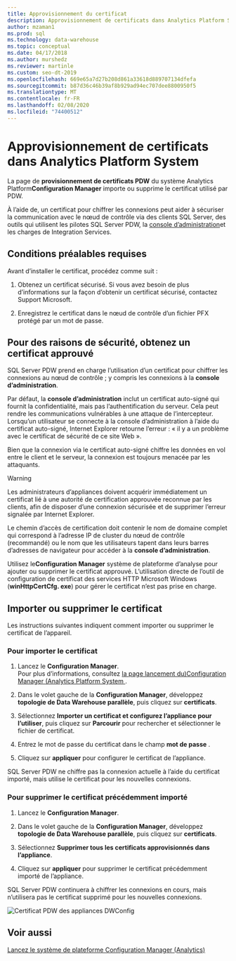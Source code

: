 ```yaml
---
title: Approvisionnement du certificat
description: Approvisionnement de certificats dans Analytics Platform System.
author: mzaman1
ms.prod: sql
ms.technology: data-warehouse
ms.topic: conceptual
ms.date: 04/17/2018
ms.author: murshedz
ms.reviewer: martinle
ms.custom: seo-dt-2019
ms.openlocfilehash: 669e65a7d27b208d861a33618d889707134dfefa
ms.sourcegitcommit: b87d36c46b39af8b929ad94ec707dee8800950f5
ms.translationtype: MT
ms.contentlocale: fr-FR
ms.lasthandoff: 02/08/2020
ms.locfileid: "74400512"
---
```

# <a name="certificate-provisioning-in-analytics-platform-system"></a>Approvisionnement de certificats dans Analytics Platform System
La page de **provisionnement de certificats PDW** du système Analytics Platform**Configuration Manager** importe ou supprime le certificat utilisé par PDW. 

À l’aide de, un certificat pour chiffrer les connexions peut aider à sécuriser la communication avec le nœud de contrôle via des clients SQL Server, des outils qui utilisent les pilotes SQL Server PDW, la [console d’administration](monitor-the-appliance-by-using-the-admin-console.md)et les charges de Integration Services. 
  
## <a name="prerequisites"></a>Conditions préalables requises  
Avant d’installer le certificat, procédez comme suit :  
  
1.  Obtenez un certificat sécurisé. Si vous avez besoin de plus d’informations sur la façon d’obtenir un certificat sécurisé, contactez Support Microsoft.  
  
2.  Enregistrez le certificat dans le nœud de contrôle d’un fichier PFX protégé par un mot de passe.  
  
## <a name="for-security-reasons-obtain-a-trusted-certificate"></a>Pour des raisons de sécurité, obtenez un certificat approuvé  
SQL Server PDW prend en charge l’utilisation d’un certificat pour chiffrer les connexions au nœud de contrôle ; y compris les connexions à la **console d’administration**.  
  
Par défaut, la **console d’administration** inclut un certificat auto-signé qui fournit la confidentialité, mais pas l’authentification du serveur. Cela peut rendre les communications vulnérables à une attaque de l’intercepteur. Lorsqu’un utilisateur se connecte à la console d’administration à l’aide du certificat auto-signé, Internet Explorer retourne l’erreur : « il y a un problème avec le certificat de sécurité de ce site Web ».  
  
Bien que la connexion via le certificat auto-signé chiffre les données en vol entre le client et le serveur, la connexion est toujours menacée par les attaquants.  
  
> [!WARNING]  
> Les administrateurs d’appliances doivent acquérir immédiatement un certificat lié à une autorité de certification approuvée reconnue par les clients, afin de disposer d’une connexion sécurisée et de supprimer l’erreur signalée par Internet Explorer.  
  
Le chemin d’accès de certification doit contenir le nom de domaine complet qui correspond à l’adresse IP de cluster du nœud de contrôle (recommandé) ou le nom que les utilisateurs tapent dans leurs barres d’adresses de navigateur pour accéder à la **console d’administration**.  
  
Utilisez le**Configuration Manager** système de plateforme d’analyse pour ajouter ou supprimer le certificat approuvé. L’utilisation directe de l’outil de configuration de certificat des services HTTP Microsoft Windows (**winHttpCertCfg. exe**) pour gérer le certificat n’est pas prise en charge.  
  
## <a name="import-or-remove-the-certificate"></a>Importer ou supprimer le certificat  
Les instructions suivantes indiquent comment importer ou supprimer le certificat de l’appareil.  
  
### <a name="to-import-the-certificate"></a>Pour importer le certificat  
  
1.  Lancez le **Configuration Manager**.  
Pour plus d’informations, consultez [la page lancement du&#41;Configuration Manager &#40;Analytics Platform System ](launch-the-configuration-manager.md).  

2.  Dans le volet gauche de la **Configuration Manager**, développez **topologie de Data Warehouse parallèle**, puis cliquez sur **certificats**.  
  
3.  Sélectionnez **Importer un certificat et configurez l’appliance pour l’utiliser**, puis cliquez sur **Parcourir** pour rechercher et sélectionner le fichier de certificat.  
  
4.  Entrez le mot de passe du certificat dans le champ **mot de passe** .  
  
5.  Cliquez sur **appliquer** pour configurer le certificat de l’appliance.  
  
SQL Server PDW ne chiffre pas la connexion actuelle à l’aide du certificat importé, mais utilise le certificat pour les nouvelles connexions.  
  
### <a name="to-remove-the-previously-imported-certificate"></a>Pour supprimer le certificat précédemment importé  
  
1.  Lancez le **Configuration Manager**. 

<!-- MISSING LINKS
For more information, see [Launch the Configuration Manager &#40;Analytics Platform System&#41;](launch-the-configuration-manager-analytics-platform-system.md).  
-->
  
2.  Dans le volet gauche de la **Configuration Manager**, développez **topologie de Data Warehouse parallèle**, puis cliquez sur **certificats**.  
  
3.  Sélectionnez **Supprimer tous les certificats approvisionnés dans l’appliance**.  
  
4.  Cliquez sur **appliquer** pour supprimer le certificat précédemment importé de l’appliance.  
  
SQL Server PDW continuera à chiffrer les connexions en cours, mais n’utilisera pas le certificat supprimé pour les nouvelles connexions.  
  
![Certificat PDW des appliances DWConfig](media/dwconfig-appl-pdw-cert.png "Certificat PDW de l’appliance DWConfig")  
  
## <a name="see-also"></a>Voir aussi  
[Lancez le système de plateforme Configuration Manager &#40;Analytics&#41;](launch-the-configuration-manager.md)  
